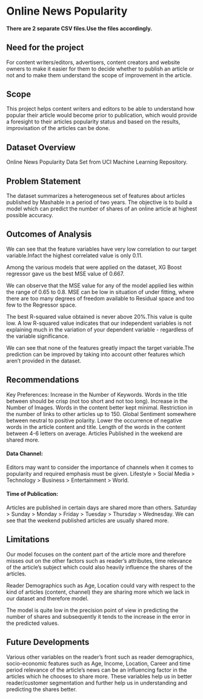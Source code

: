 # Online News Popularity

#### There are 2 separate CSV files.Use the files accordingly.

## Need for the project
For content writers/editors, advertisers, content creators and website owners to make it easier for them to decide whether to publish an article or not and to make them understand the scope of improvement in the article.


## Scope
This project helps content writers and editors to be able to understand how popular their article would become prior to publication, which would provide a foresight to their articles popularity status and based on the results, improvisation of the articles can be done.


## Dataset Overview
Online News Popularity Data Set from UCI Machine Learning Repository.


## Problem Statement
The dataset summarizes a heterogeneous set of features about articles published by Mashable in a period of two years. The objective is to build a model which can predict the number of shares of an online article at highest possible accuracy.


## Outcomes of Analysis
We can see that the feature variables have very low correlation to our target variable.Infact the highest correlated value is only 0.11.

Among the various models that were applied on the dataset, XG Boost regressor gave us the best MSE value of 0.667.

We can observe that the MSE value for any of the model applied lies within the range of 0.65 to 0.8. MSE can be low in situation of under fitting, where there are too many degrees of freedom available to Residual space and too few to the Regressor space.

The best R-squared value obtained is never above 20%.This value is quite low. A low R-squared value indicates that our independent variables is not explaining much in the variation of your dependent variable - regardless of the variable significance.

We can see that none of the features greatly impact the target variable.The prediction can be improved by taking into account other features which aren’t provided in the dataset.


## Recommendations

Key Preferences:
Increase in the Number of Keywords.
Words in the title between should be crisp (not too short and not too long).
Increase in the Number of Images.
Words in the content better kept minimal.
Restriction in the number of links to other articles up to 150.
Global Sentiment somewhere between neutral to positive polarity.
Lower the occurrence of negative words in the article content and title.
Length of the words in the content between 4-6 letters on average.
Articles Published in the weekend are shared more.

#### Data Channel:
Editors may want to consider the importance of channels when it comes to popularity and required emphasis must be given.
Lifestyle > Social Media > Technology > Business > Entertainment > World.

#### Time of Publication:
Articles are published in certain days are shared more than others.
Saturday > Sunday > Monday > Friday > Tuesday > Thursday > Wednesday.
We can see that the weekend published articles are usually shared more.

## Limitations

Our model focuses on the content part of the article more and therefore misses out on the other factors such as reader’s attributes, time relevance of the article’s subject which could also heavily influence the shares of the articles.

Reader Demographics such as Age, Location could vary with respect to the kind of articles (content, channel) they are sharing more which we lack in our dataset and therefore model.

The model is quite low in the precision point of view in predicting the number of shares and subsequently it tends to the increase in the error in the predicted values.

## Future Developments
Various other variables on the reader’s front such as reader demographics, socio-economic features such as Age, Income, Location, Career and time period relevance of the article’s news can be an influencing factor in the articles which he chooses to share more. These variables help us in better reader/customer segmentation and further help us in understanding and predicting the shares better.
